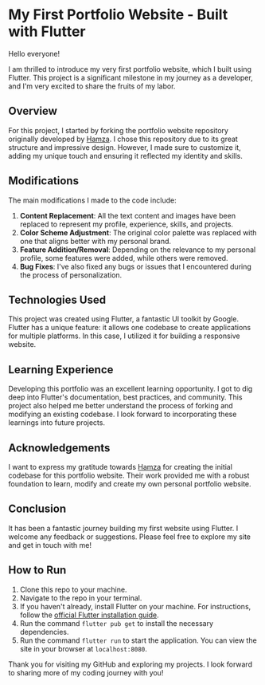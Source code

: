 # My First Portfolio Website - Built with Flutter

Hello everyone!

I am thrilled to introduce my very first portfolio website, which I built using Flutter. This project is a significant milestone in my journey as a developer, and I'm very excited to share the fruits of my labor.

## Overview

For this project, I started by forking the portfolio website repository originally developed by [Hamza](https://github.com/mhmzdev/devfolio). I chose this repository due to its great structure and impressive design. However, I made sure to customize it, adding my unique touch and ensuring it reflected my identity and skills.

## Modifications

The main modifications I made to the code include:

1. **Content Replacement**: All the text content and images have been replaced to represent my profile, experience, skills, and projects.
2. **Color Scheme Adjustment**: The original color palette was replaced with one that aligns better with my personal brand.
3. **Feature Addition/Removal**: Depending on the relevance to my personal profile, some features were added, while others were removed.
4. **Bug Fixes**: I've also fixed any bugs or issues that I encountered during the process of personalization.

## Technologies Used

This project was created using Flutter, a fantastic UI toolkit by Google. Flutter has a unique feature: it allows one codebase to create applications for multiple platforms. In this case, I utilized it for building a responsive website.

## Learning Experience

Developing this portfolio was an excellent learning opportunity. I got to dig deep into Flutter's documentation, best practices, and community. This project also helped me better understand the process of forking and modifying an existing codebase. I look forward to incorporating these learnings into future projects.

## Acknowledgements

I want to express my gratitude towards [Hamza](https://github.com/mhmzdev) for creating the initial codebase for this portfolio website. Their work provided me with a robust foundation to learn, modify and create my own personal portfolio website.

## Conclusion

It has been a fantastic journey building my first website using Flutter. I welcome any feedback or suggestions. Please feel free to explore my site and get in touch with me!

## How to Run

1. Clone this repo to your machine.
2. Navigate to the repo in your terminal.
3. If you haven't already, install Flutter on your machine. For instructions, follow the [official Flutter installation guide](https://flutter.dev/docs/get-started/install).
4. Run the command `flutter pub get` to install the necessary dependencies.
5. Run the command `flutter run` to start the application. You can view the site in your browser at `localhost:8080`.

Thank you for visiting my GitHub and exploring my projects. I look forward to sharing more of my coding journey with you!
